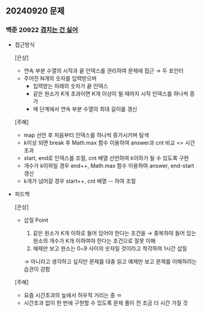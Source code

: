 ## 20240920 문제

### 백준 20922 [겹치는 건 싫어](https://school.programmers.co.kr/learn/courses/30/lessons/20922)

- 접근방식

  [은상]
  - 연속 부분 수열의 시작과 끝 인덱스를 관리하여 문제에 접근 → 두 포인터
  - 주어진 N개의 숫자를 입력받으며
    - 입력받는 차례의 숫자가 끝 인덱스
    - 같은 원소가 K개 초과이면 K개 이상이 될 때까지 시작 인덱스를 하나씩 증가
    - 매 단계에서 연속 부분 수열의 최대 길이를 갱신

  [주혜]
  - map 선언 후 처음부터 인덱스를 하나씩 증가시키며 탐색
  - k이상 되면 break 후 Math.max 함수 이용하여 answer과 cnt 비교 => 시간초과
  - start, end로 인덱스를 조절, cnt 배열 선언하여 k이하가 될 수 있도록 구현
  - 개수가 k이하일 경우 end++, Math.max 함수 이용하여 answer, end-start 갱신
  - k개가 넘어갈 경우 start++, cnt 배열 -- 하여 조절
  
  
- 피드백

  [은상]
  - 삽질 Point
    1. 같은 원소가 K개 이하로 들어 있어야 한다는 조건을 → 중복하여 들어 있는 원소의 개수가 K개 이하여야 한다는 조건으로 잘못 이해
    2. 예제만 보고 원소는 0~9 사이의 숫자일 것이라고 착각하여 1시간 삽질
    
    → 아니라고 생각하고 싶지만 문제를 대충 읽고 예제만 보고 문제를 이해하려는 습관이 강함
  
  [주혜]
  - 요즘 시간초과의 늪에서 허우적 거리는 중 ㅠ
  - 시간초과 없이 한 번에 구현할 수 있도록 문제 풀이 전 조금 더 시간 가질 것
  
